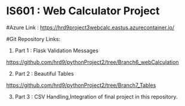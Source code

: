 # IS601 : Web Calculator Project 

#Azure Link : https://hrd9project3webcalc.eastus.azurecontainer.io/

#Git Repository Links:

1) Part 1 : Flask Validation Messages

https://github.com/hrd9/pythonProject2/tree/Branch6_webCalculation

2) Part 2 : Beautiful Tables 

https://github.com/hrd9/pythonProject2/tree/Branch7_Tables

3) Part 3 : CSV Handling,Integration of final project in this repository.
